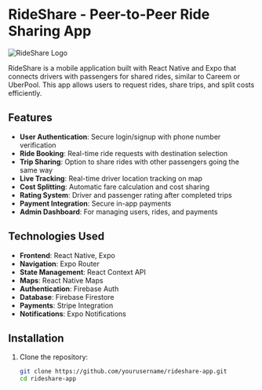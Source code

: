 # RideShare - Peer-to-Peer Ride Sharing App

![RideShare Logo](app/assets/images/logo.png)

RideShare is a mobile application built with React Native and Expo that connects drivers with passengers for shared rides, similar to Careem or UberPool. This app allows users to request rides, share trips, and split costs efficiently.

## Features

-   **User Authentication**: Secure login/signup with phone number verification
-   **Ride Booking**: Real-time ride requests with destination selection
-   **Trip Sharing**: Option to share rides with other passengers going the same way
-   **Live Tracking**: Real-time driver location tracking on map
-   **Cost Splitting**: Automatic fare calculation and cost sharing
-   **Rating System**: Driver and passenger rating after completed trips
-   **Payment Integration**: Secure in-app payments
-   **Admin Dashboard**: For managing users, rides, and payments

## Technologies Used

-   **Frontend**: React Native, Expo
-   **Navigation**: Expo Router
-   **State Management**: React Context API
-   **Maps**: React Native Maps
-   **Authentication**: Firebase Auth
-   **Database**: Firebase Firestore
-   **Payments**: Stripe Integration
-   **Notifications**: Expo Notifications

## Installation

1. Clone the repository:
    ```bash
    git clone https://github.com/yourusername/rideshare-app.git
    cd rideshare-app
    ```

